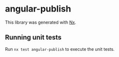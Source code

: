 # angular-publish

This library was generated with [Nx](https://nx.dev).

## Running unit tests

Run `nx test angular-publish` to execute the unit tests.
